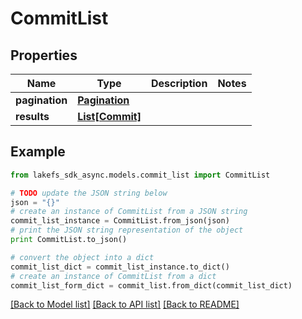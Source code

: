 # CommitList


## Properties
Name | Type | Description | Notes
------------ | ------------- | ------------- | -------------
**pagination** | [**Pagination**](Pagination.md) |  | 
**results** | [**List[Commit]**](Commit.md) |  | 

## Example

```python
from lakefs_sdk_async.models.commit_list import CommitList

# TODO update the JSON string below
json = "{}"
# create an instance of CommitList from a JSON string
commit_list_instance = CommitList.from_json(json)
# print the JSON string representation of the object
print CommitList.to_json()

# convert the object into a dict
commit_list_dict = commit_list_instance.to_dict()
# create an instance of CommitList from a dict
commit_list_form_dict = commit_list.from_dict(commit_list_dict)
```
[[Back to Model list]](../README.md#documentation-for-models) [[Back to API list]](../README.md#documentation-for-api-endpoints) [[Back to README]](../README.md)


